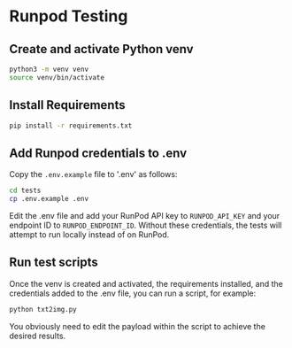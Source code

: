 # Runpod Testing

## Create and activate Python venv

```bash
python3 -m venv venv
source venv/bin/activate
```

## Install Requirements

```bash
pip install -r requirements.txt
```

## Add Runpod credentials to .env

Copy the `.env.example` file to '.env' as
follows:

```bash
cd tests
cp .env.example .env
```

Edit the .env file and add your RunPod API key to
`RUNPOD_API_KEY` and your endpoint ID to
`RUNPOD_ENDPOINT_ID`.  Without these credentials,
the tests will attempt to run locally instead of
on RunPod.

## Run test scripts

Once the venv is created and activated, the requirements
installed, and the credentials added to the .env
file, you can run a script, for example:

```bash
python txt2img.py
```

You obviously need to edit the payload within the
script to achieve the desired results.